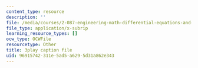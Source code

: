 ```yaml
---
content_type: resource
description: ''
file: /media/courses/2-087-engineering-math-differential-equations-and-linear-algebra-fall-2014/96915742311e5ad5a6295d31a862e343_Gp94Hph_-BU.vtt
file_type: application/x-subrip
learning_resource_types: []
ocw_type: OCWFile
resourcetype: Other
title: 3play caption file
uid: 96915742-311e-5ad5-a629-5d31a862e343
---
```

